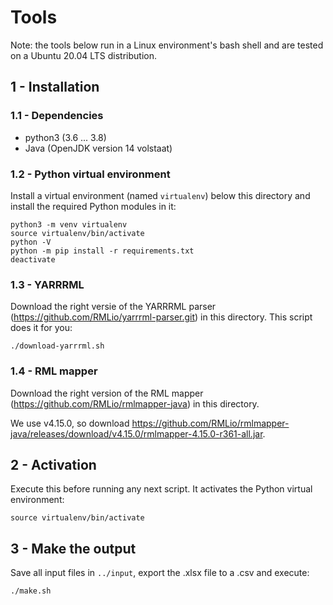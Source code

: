 # Tools

Note: the tools below run in a Linux environment's bash shell and are tested on a Ubuntu 20.04 LTS distribution.

## 1 - Installation

### 1.1 - Dependencies
* python3 (3.6 ... 3.8)
* Java (OpenJDK version 14 volstaat)

### 1.2 - Python virtual environment
Install a virtual environment (named `virtualenv`) below this directory and install the required Python modules in it:
```shell
python3 -m venv virtualenv
source virtualenv/bin/activate
python -V
python -m pip install -r requirements.txt 
deactivate
```

### 1.3 - YARRRML
Download the right versie of the YARRRML parser (https://github.com/RMLio/yarrrml-parser.git) in this directory.
This script does it for you:
```shell
./download-yarrrml.sh
```

### 1.4 - RML mapper
Download the right version of the RML mapper (https://github.com/RMLio/rmlmapper-java) in this directory.

We use v4.15.0, so download https://github.com/RMLio/rmlmapper-java/releases/download/v4.15.0/rmlmapper-4.15.0-r361-all.jar.

## 2 - Activation
Execute this before running any next script. It activates the Python virtual environment:
```shell
source virtualenv/bin/activate
```

## 3 - Make the output
Save all input files in `../input`, export the .xlsx file to a .csv and execute:
```shell
./make.sh
```
